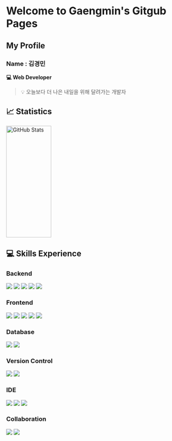 # Welcome to Gaengmin's Gitgub Pages

## My Profile
### Name : 김경민
**💻 Web Developer** 

> 💡 오늘보다 더 나은 내일을 위해 달려가는 개발자
>


## 📈 Statistics
<div align="Left">
  <img alt="GitHub Stats" src="https://github-readme-stats.vercel.app/api?username=gaengmin&show_icons=true&theme=holi" width="49%" height="300px"/>
<!--  <img alt="Top Languages" src="https://github-readme-stats.vercel.app/api/top-langs/?username=gaengmin&hide=c%23,powershell,Mathematica,Ruby,Objective-C,Objective-C%2b%2b,Cuda&title_color=61dafb&text_color=ffffff&icon_color=61dafb&bg_color=20232a&langs_count=8&layout=compact&border_color=61dafb&hide_border=true&size_weight=0.5&count_weight=0.5" width="40%"/>-->
</div>

## 💻 Skills Experience

### Backend
<p>
  <img src="https://img.shields.io/badge/java-007396?style=for-the-badge&logo=java&logoColor=white" />
  <img src="https://img.shields.io/badge/spring%20framework-6DB33F?style=for-the-badge&logo=spring&logoColor=white" />
  <img src="https://img.shields.io/badge/spring%20boot-6DB33F?style=for-the-badge&logo=spring-boot&logoColor=white" />
  <img src="https://img.shields.io/badge/mybatis-FF5733?style=for-the-badge&logo=&logoColor=white" />
  <img src="https://img.shields.io/badge/jpa-007396?style=for-the-badge&logo=&logoColor=white" />
</p>

### Frontend
<p>
  <img src="https://img.shields.io/badge/vue.js-4FC08D?style=for-the-badge&logo=vue.js&logoColor=white" />
  <img src="https://img.shields.io/badge/html5-E34F26?style=for-the-badge&logo=html5&logoColor=white" />
  <img src="https://img.shields.io/badge/css3-1572B6?style=for-the-badge&logo=css3&logoColor=white" />
  <img src="https://img.shields.io/badge/javascript-F7DF1E?style=for-the-badge&logo=javascript&logoColor=black" />
  <img src="https://img.shields.io/badge/thymeleaf-005F0F?style=for-the-badge&logo=thymeleaf&logoColor=white" />
</p>

### Database
<p>
  <img src="https://img.shields.io/badge/oracle-F80000?style=for-the-badge&logo=oracle&logoColor=white" />
  <img src="https://img.shields.io/badge/mysql-4479A1?style=for-the-badge&logo=mysql&logoColor=white" />
</p>

### Version Control
<p>
  <img src="https://img.shields.io/badge/git-F05032?style=for-the-badge&logo=git&logoColor=white" />
  <img src="https://img.shields.io/badge/github-181717?style=for-the-badge&logo=github&logoColor=white" />
</p>

### IDE
<p>
  <img src="https://img.shields.io/badge/intellij%20idea-000000?style=for-the-badge&logo=intellij-idea&logoColor=white" />
  <img src="https://img.shields.io/badge/eclipse-2C2255?style=for-the-badge&logo=eclipse&logoColor=white" />
  <img src="https://img.shields.io/badge/visual%20studio%20code-007ACC?style=for-the-badge&logo=visual-studio-code&logoColor=white" />
</p>

### Collaboration
<p>
  <img src="https://img.shields.io/badge/notion-000000?style=for-the-badge&logo=notion&logoColor=white" />
  <img src="https://img.shields.io/badge/figma-F24E1E?style=for-the-badge&logo=figma&logoColor=white" />
</p>
